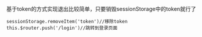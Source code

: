 基于token的方式实现退出比较简单，只要销毁sessionStorage中的token就行了

```
sessionStorage.removeItem('token')//移除token
this.$router.push('/login')//跳转到登录页面
```